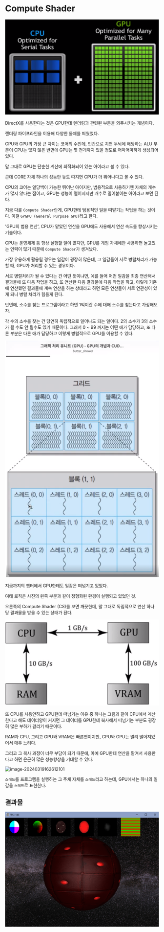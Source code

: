 # Compute Shader

![image-20240319145424893](../../../image/image-20240319162508815.png)

DirectX를 사용한다는 것은 GPU한테 렌더링과 관련된 부분을 외주시키는 개념이다.

렌더링 파이프라인을 이용해 다양한 물체를 띄웠었다.

CPU와 GPU의 가장 큰 차이는 코어의 수인데, 인간으로 치면 두뇌에 해당하는 ALU 부분이 CPU는 많지 않은 반면에 GPU는 몇 천개까지 있을 정도로 어마어마하게 생성되어있다.

말 그대로 GPU는 단순한 계산에 최적화되어 있는 아이라고 볼 수 있다.

근데 CORE 자체 하나의 성능만 놓도 따지면 CPU가 더 뛰어나다고 볼 수 있다.

CPU의 코어는 일당백이 가능한 뛰어난 아이지만, 범용적으로 사용하기엔 자체의 개수가 많지 않다는 점이고, GPU는 성능이 떨어지지만 개수로 밀어붙이는 아이라고 보면 된다.

지금 다룰 `Compute Shader`란게, GPU한테 범용적인 일을 떠맡기는 작업을 하는 것이다. 이걸 `GPGPU (General Purpose GPU)`라고 한다.

'GPU의 범용 연산', CPU가 맡았던 연산을 GPU에도 사용해서 연산 속도를 향상시키는 기술이다. 

CPU는 운영체제 등 항상 실행할 일이 많지만, GPU를 게임 자체에만 사용하면 놀고있는 인력이 많기 때문에 `Compute Shader`가 생겨났다.

가장 유용하게 활용될 경우는 일감이 굉장히 많은데, 그 일감들이 서로 병렬처리가 가능할 때, GPU가 처리할 수 있는 경우이다.

서로 병렬처리가 될 수 있다는 건 어떤 뜻이냐면, 예를 들어 어떤 일감을 최종 연산해서 결과물에 또 다음 작업을 하고, 또 연산한 다음 결과물에 다음 작업을 하고, 이렇게 기존에 연산했던 결과물에 계속 연산을 하는 상태라고 하면 모든 연산들이 서로 연관성이 있게 되니 병렬 처리가 힘들게 된다.

반면에, 소수를 찾는 프로그램이라고 하면 1억이란 수에 대해 소수를 찾는다고 가정해보자.

각 수의 소수를 찾는 건 당연히 독립적으로 일어나도 되는 일이다. 2의 소수가 3의 소수가 될 수도 안 될수도 있기 때문이다. 그래서 0 ~ 99 까지는 어떤 애가 담당하고, 또 다른 부분은 다른 애가 담당하고 이렇게 병렬적으로 GPU를 이용할 수 있다.

![image-20240319145520342](../../../image/image-20240319145520342.png)

지금까지의 챕터에서 GPU한테도 일감은 떠넘기고 있었다. 

여태 로직은 사진의 왼쪽 부분과 같이 정형화된 환경이 실행되고 있었던 것.

오른쪽의 Compute Shader (CS)를 보면 깨끗한데, 말 그대로 독립적으로 연산 하나 당 결과물을 받을 수 있는 상태가 된다.

![image-20240319145506232](../../../image/image-20240319145506232.png)

또 CPU를 사용안하고 GPU한테 떠넘기는 이유 중 하나는 그림과 같이 CPU에서 계산한다고 해도 데이터양이 커지면 그 데이터를 GPU한테 복사해서 떠넘기는 부분도 굉장히 많은 부하가 걸리기 때문이다.

RAM과 CPU, 그리고 GPU와 VRAM은 빠른편이지만, CPU와 GPU는 멀리 떨어져있어서 매우 느리다.

그리고 그 복사 과정이 너무 부담이 되기 때문에, 아예 GPU한테 연산을 맡겨서 사용한다고 하면 은근히 많은 성능향상을 기대할 수 있다.

![image-20240319162612101](../../../mage/image-20240319162612101.png)

`스레드`를 프로그램을 실행하는 그 주체 자체를 `스레드`라고 하는데, GPU에서는 하나의 일감을 `스레드`로 표현한다.

## 결과물

![image-20240319162456247](../../../image/image-20240319162456247.png)

